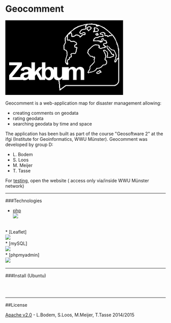 
Geocomment
=========
<img src="img/ZakbumLogoFinal.png">

Geocomment is a web-application map for disaster management allowing:
* creating comments on geodata
* rating geodata
* searching geodata by time and space


The application has been built as part of the course "Geosoftware 2" at the ifgi (Institute for Geoinformatics, WWU Münster).
Geocomment was developed by group D:

* L. Bodem
* S. Loos
* M. Meijer
* T. Tasse

For [testing](http://giv-geosoft2d.uni-muenster.de/final), open the website ( access only via/inside WWU Münster network)

<hr>



###Technologies

* [php]
<br><img src="https://www.marcusjaschen.de/wp-content/uploads/2014/06/800px-PHP-n_logo.svg_.png" width="140px">
<br>
* [Leaflet] 
<br><img src="http://leafletjs.com/docs/images/logo.png" width=140px >
<br>
* [mySQL]
<br><img src="http://upload.wikimedia.org/wikipedia/de/thumb/1/1f/Logo_MySQL.svg/250px-Logo_MySQL.svg.png" width=140px>
<br>
* [phpmyadmin]
<br><img src="http://www.golem.de/1209/sp_94760-43822-i.png" width=140px>
<br>
<hr>

###Install  (Ubuntu)

```



```

<hr>

##License

[Apache v2.0](http://www.apache.org/licenses/LICENSE-2.0) - L.Bodem,  S.Loos,  M.Meijer,  T.Tasse  2014/2015


[Leaflet]:http://leafletjs.com/
[php]:http://php.net/
[mySQL]:http://www.mysql.de/
[phpmyadmin]:http://www.phpmyadmin.net/


